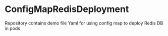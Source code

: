 # ConfigMapRedisDeployment
Repository contains demo file Yaml for using config map to deploy Redis DB in pods
